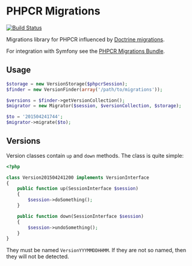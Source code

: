 PHPCR Migrations
================

[![Build
Status](https://travis-ci.org/dantleech/phpcr-migrations.svg?branch=master)](https://travis-ci.org/dantleech/phpcr-migrations)

Migrations library for PHPCR influenced by [Doctrine
migrations](https://github.com/doctrine/migrations).

For integration with Symfony see the [PHPCR Migrations
Bundle](https://github.com/dantleech/phpcr-migrations-bundle).

Usage
-----

````php
$storage = new VersionStorage($phpcrSession);
$finder = new VersionFinder(array('/path/to/migrations'));

$versions = $finder->getVersionCollection();
$migrator = new Migrator($session, $versionCollection, $storage);

$to = '201504241744';
$migrator->migrate($to);
````

Versions
--------

Version classes contain `up` and `down` methods. The class is quite simple:

````php
<?php

class Version201504241200 implements VersionInterface
{
    public function up(SessionInterface $session)
    {
        $session->doSomething();
    }

    public function down(SessionInterface $session)
    {
        $session->undoSomething();
    }
}
````

They must be named `VersionYYYMMDDHHMM`. If they are not so named, then they
will not be detected.
